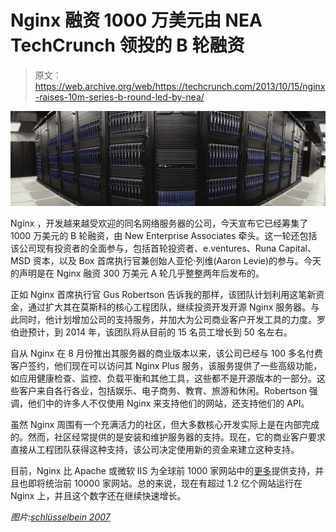 # Nginx 融资 1000 万美元由 NEA TechCrunch 领投的 B 轮融资

> 原文：<https://web.archive.org/web/https://techcrunch.com/2013/10/15/nginx-raises-10m-series-b-round-led-by-nea/>

[![4157426778_5a67edcc85_o](img/50e73c9075700f601fcf02c47b3bea23.png)](https://web.archive.org/web/20230209011150/https://techcrunch.com/wp-content/uploads/2013/10/4157426778_5a67edcc85_o.jpg)

Nginx ，开发越来越受欢迎的同名网络服务器的公司，今天宣布它已经筹集了 1000 万美元的 B 轮融资，由 New Enterprise Associates 牵头。这一轮还包括该公司现有投资者的全面参与，包括首轮投资者、e.ventures、Runa Capital、MSD 资本，以及 Box 首席执行官兼创始人亚伦·列维(Aaron Levie)的参与。今天的声明是在 Nginx 融资 300 万美元 A 轮几乎整整两年后发布的。

正如 Nginx 首席执行官 Gus Robertson 告诉我的那样，该团队计划利用这笔新资金，通过扩大其在莫斯科的核心工程团队，继续投资开发开源 Nginx 服务器。与此同时，他计划增加公司的支持服务，并加大为公司商业客户开发工具的力度。罗伯逊预计，到 2014 年，该团队将从目前的 15 名员工增长到 50 名左右。

自从 Nginx 在 8 月份推出其服务器的商业版本以来，该公司已经与 100 多名付费客户签约，他们现在可以访问其 Nginx Plus 服务，该服务提供了一些高级功能，如应用健康检查、监控、负载平衡和其他工具，这些都不是开源版本的一部分。这些客户来自各行各业，包括娱乐、电子商务、教育、旅游和休闲。Robertson 强调，他们中的许多人不仅使用 Nginx 来支持他们的网站，还支持他们的 API。

虽然 Nginx 周围有一个充满活力的社区，但大多数核心开发实际上是在内部完成的。然而，社区经常提供的是安装和维护服务器的支持。现在，它的商业客户要求直接从工程团队获得这种支持，该公司决定使用新的资金来建立这种支持。

目前，Nginx 比 Apache 或微软 IIS 为全球前 1000 家网站中的[更多](https://web.archive.org/web/20230209011150/http://w3techs.com/blog/entry/nginx_just_became_the_most_used_web_server_among_the_top_1000_websites)提供支持，并且也即将统治前 10000 家网站。总的来说，现在有超过 1.2 亿个网站运行在 Nginx 上，并且这个数字还在继续快速增长。

*图片:[schlüsselbein 2007](https://web.archive.org/web/20230209011150/http://www.flickr.com/photos/schluesselbein/4157426778/sizes/o/in/photolist-7knU93-8qm3fE-9phvjW-fTsxGJ-askRQH-7F9dgt-fYaQn9-bVPBm9-7Fd8JJ-aTSxNp-e8xAhP-bFgroM-e8Dgnh-e8DgFj-e8xAjt-ffDhKg-bF5NND-e8xAgv-e8DgjL-dZaiRC-9QUA7b-dUYvtu-afUUbJ-afS9rx-e8Dgs5-e8DgvE-e8xADa-cdg3Qs-bVTJUt-cdg4rY-bVTJ8v-bVTJ5X-bVTJMK-cdg5kA-bVTF7R-bVTH1i-bVTHqT-bVTHMR-bVTGQv-cdg2W1-cdg3gY-bVTHCc-bVTK58-8kYgcA-8kV5Gt-cdg5wd-bVTGuc-bVTH8n-cdg56E-bVTJJx-bVTHRv/)*